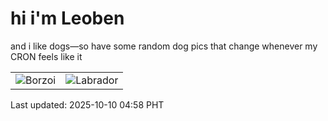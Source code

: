 # hi i'm Leoben

and i like dogs—so have some random dog pics that change whenever my CRON feels like it

|  |  |
|--------|----------|
| ![Borzoi](https://random-dog-vercel.vercel.app/api/random-borzoi?v=1760043534) | ![Labrador](https://random-dog-vercel.vercel.app/api/random-labrador?v=1760043534) |

Last updated: 2025-10-10 04:58 PHT
